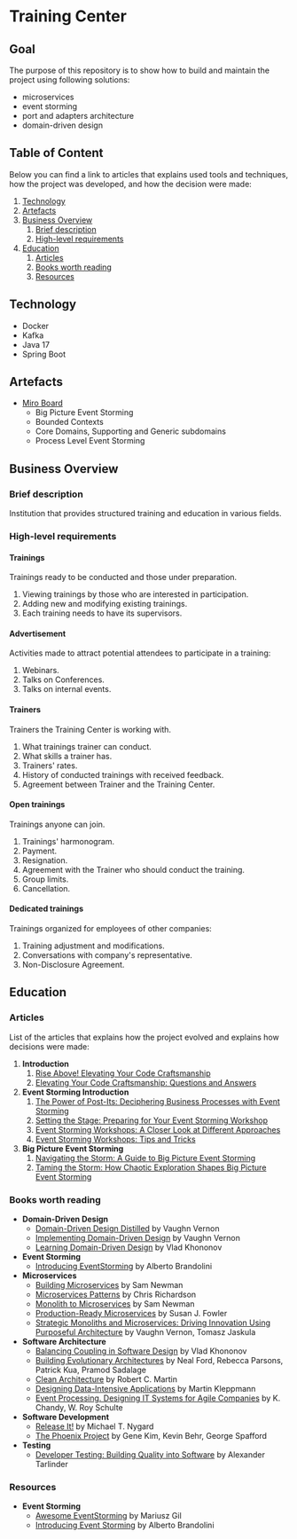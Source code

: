 # Training Center
## Goal
The purpose of this repository is to show how to build and maintain the project using following solutions:
- microservices 
- event storming 
- port and adapters architecture
- domain-driven design

## Table of Content
Below you can find a link to articles that explains used tools and techniques, how the project was developed, and how the decision were made:
1. [Technology](#technology)
2. [Artefacts](#artefacts)
3. [Business Overview](#business-overview)
   1. [Brief description](#brief-description)
   2. [High-level requirements](#high-level-requirements)
4. [Education](#education)
   1. [Articles](#articles)
   2. [Books worth reading](#books-worth-reading)
   2. [Resources](#resources)

## Technology
- Docker
- Kafka
- Java 17
- Spring Boot

## Artefacts
- [Miro Board](https://miro.com/app/board/uXjVKVYAGuE=/?share_link_id=139271017254)
  - Big Picture Event Storming
  - Bounded Contexts
  - Core Domains, Supporting and Generic subdomains
  - Process Level Event Storming

## Business Overview
### Brief description
Institution that provides structured training and education in various fields.

### High-level requirements
#### Trainings
Trainings ready to be conducted and those under preparation.
1. Viewing trainings by those who are interested in participation.
2. Adding new and modifying existing trainings.
3. Each training needs to have its supervisors.

#### Advertisement
Activities made to attract potential attendees to participate in a training:
1. Webinars.
2. Talks on Conferences.
3. Talks on internal events.

#### Trainers
Trainers the Training Center is working with.
1. What trainings trainer can conduct.
2. What skills a trainer has.
3. Trainers' rates.
4. History of conducted trainings with received feedback.
5. Agreement between Trainer and the Training Center.

#### Open trainings
Trainings anyone can join.
1. Trainings' harmonogram.
2. Payment.
3. Resignation.
4. Agreement with the Trainer who should conduct the training.
5. Group limits.
6. Cancellation.

#### Dedicated trainings
Trainings organized for employees of other companies:
1. Training adjustment and modifications.
2. Conversations with company's representative.
3. Non-Disclosure Agreement.

## Education
### Articles
List of the articles that explains how the project evolved and explains how decisions were made:
1. **Introduction**
   1. [Rise Above! Elevating Your Code Craftsmanship](https://letstalkaboutjava.blogspot.com/2024/04/rise-above-elevating-your-code.html)
   2. [Elevating Your Code Craftsmanship: Questions and Answers](https://letstalkaboutjava.blogspot.com/2024/05/elevating-your-code-craftsmanship.html)
2. **Event Storming Introduction**
   1. [The Power of Post-Its: Deciphering Business Processes with Event Storming](https://letstalkaboutjava.blogspot.com/2024/05/the-power-of-post-its-deciphering.html)
   2. [Setting the Stage: Preparing for Your Event Storming Workshop](https://letstalkaboutjava.blogspot.com/2024/05/setting-stage-preparing-for-your-event.html)
   3. [Event Storming Workshops: A Closer Look at Different Approaches](https://letstalkaboutjava.blogspot.com/2024/05/event-storming-workshops-closer-look-at.html)
   4. [Event Storming Workshops: Tips and Tricks](https://letstalkaboutjava.blogspot.com/2024/06/event-storming-workshops-tips-and-tricks.html)
3. **Big Picture Event Storming**
   1. [Navigating the Storm: A Guide to Big Picture Event Storming](https://letstalkaboutjava.blogspot.com/2024/06/navigating-storm-guide-to-big-picture.html)
   2. [Taming the Storm: How Chaotic Exploration Shapes Big Picture Event Storming](https://letstalkaboutjava.blogspot.com/2024/06/taming-storm-how-chaotic-exploration.html)

### Books worth reading
- **Domain-Driven Design**
  - [Domain-Driven Design Distilled](https://www.oreilly.com/library/view/domain-driven-design-distilled/9780134434964/) by Vaughn Vernon
  - [Implementing Domain-Driven Design](https://www.oreilly.com/library/view/implementing-domain-driven-design/9780133039900/) by Vaughn Vernon
  - [Learning Domain-Driven Design](https://www.oreilly.com/library/view/learning-domain-driven-design/9781098100124/) by Vlad Khononov
- **Event Storming**
  - [Introducing EventStorming](https://www.eventstorming.com/book/) by Alberto Brandolini
- **Microservices**
  - [Building Microservices](https://www.oreilly.com/library/view/building-microservices-2nd/9781492034018/) by Sam Newman
  - [Microservices Patterns](https://www.oreilly.com/library/view/microservices-patterns/9781617294549/) by Chris Richardson
  - [Monolith to Microservices](https://www.oreilly.com/library/view/monolith-to-microservices/9781492047834/) by Sam Newman
  - [Production-Ready Microservices](https://www.oreilly.com/library/view/production-ready-microservices/9781491965962/) by Susan J. Fowler
  - [Strategic Monoliths and Microservices: Driving Innovation Using Purposeful Architecture](https://www.oreilly.com/library/view/strategic-monoliths-and/9780137355600/) by Vaughn Vernon, Tomasz Jaskula
- **Software Architecture**
  - [Balancing Coupling in Software Design](https://www.oreilly.com/library/view/balancing-coupling-in/9780137353514/) by Vlad Khononov
  - [Building Evolutionary Architectures](https://www.oreilly.com/library/view/building-evolutionary-architectures/9781492097532/) by Neal Ford, Rebecca Parsons, Patrick Kua, Pramod Sadalage
  - [Clean Architecture](https://www.oreilly.com/library/view/clean-architecture-a/9780134494272/) by Robert C. Martin
  - [Designing Data-Intensive Applications](https://www.oreilly.com/library/view/designing-data-intensive-applications/9781491903063/) by Martin Kleppmann
  - [Event Processing. Designing IT Systems for Agile Companies](https://www.oreilly.com/library/view/event-processing-designing/9780071633505/) by K. Chandy, W. Roy Schulte
- **Software Development**
  - [Release It!](https://www.oreilly.com/library/view/release-it/9781680500264/) by Michael T. Nygard
  - [The Phoenix Project](https://www.oreilly.com/library/view/the-phoenix-project/9781457191350/) by Gene Kim, Kevin Behr, George Spafford
- **Testing**
   - [Developer Testing: Building Quality into Software](https://www.oreilly.com/library/view/developer-testing-building/9780134291109/) by Alexander Tarlinder

### Resources
- **Event Storming**
  - [Awesome EventStorming](https://github.com/mariuszgil/awesome-eventstorming) by Mariusz Gil
  - [Introducing Event Storming](https://ziobrando.blogspot.com/2013/11/introducing-event-storming.html) by Alberto Brandolini
